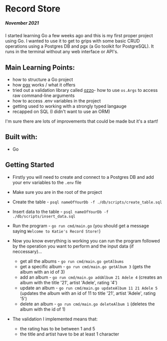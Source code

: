# Record Store

##### November 2021

I started learning Go a few weeks ago and this is my first proper project using Go. I wanted to use it to get to grips with some basic CRUD operations using a Postgres DB and pgx (a Go toolkit for PostgreSQL). It runs in the terminal without any web interface or API's.

## Main Learning Points:
- how to structure a Go project
- how [pgx](https://github.com/jackc/pgx) works / what it offers
- tried out a validation library called [ozzo](https://github.com/go-ozzo/ozzo-validation)- how to use `os.Args` to access raw command-line arguments
- how to access .env variables in the project
- getting used to working with a strongly typed langauge
- recapped on SQL (I didn't want to use an ORM)

I'm sure there are lots of improvements that could be made but it's a start!

## Built with:
- Go

## Getting Started
- Firstly you will need to create and connect to a Postgres DB and add your env variables to the `.env` file
- Make sure you are in the root of the project
- Create the table - `psql nameOfYourDb -f ./db/scripts/create_table.sql`
- Insert data to the table - `psql nameOfYourDb -f ./db/scripts/insert_data.sql`
- Run the program - `go run cmd/main.go` (you should get a message saying `Welcome to Katie's Record Store!`)
- Now you know everything is working you can run the program followed by the operation you want to perform and the input data (if neccessary)...

    - get all the albums - `go run cmd/main.go getAlbums`
    - get a specific album - `go run cmd/main.go getAlbum 3` (gets the album with an id of 3)
    - add an album - `go run cmd/main.go addAlbum 21 Adele 4` (creates an album with the title '21', artist 'Adele', rating '4')
    - update an album - `go run cmd/main.go updateAlbum 11 21 Adele 5` (updates the album with an id of 11 to title '21', artist 'Adele', rating '5')
    - delete an album - `go run cmd/main.go deleteAlbum 1` (deletes the album with the id of 1)


- The validation I implemented means that:
    -  the rating has to be between 1 and 5
    - the title and artist have to be at least 1 character
